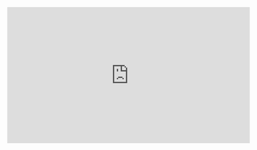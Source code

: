 <iframe width="560" height="315" src="https://www.youtube.com/embed/y6120QOlsfU" frameborder="0" allow="accelerometer; autoplay; encrypted-media; gyroscope; picture-in-picture" allowfullscreen></iframe>
